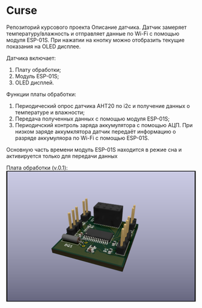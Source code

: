 # Curse
Репозиторий курсового проекта
Описание датчика.
Датчик замеряет температуру/влажность и отправляет данные по Wi-Fi с помощью модуля ESP-01S. При нажатии на кнопку можно отобразить текущие показания на OLED дисплее.

Датчика включает:
1. Плату обработки;
2. Модуль ESP-01S;
3. OLED дисплей.

Функции платы обработки:
1. Периодический опрос датчика AHT20 по i2c и получение данных о температуре и влажности;
2. Передача полученных данных с помощью модуля ESP-01S;
3. Периодичский контроль заряда аккумулятора с помощью АЦП. При низком заряде аккумклятора датчик передаёт информацию о разряде аккумуляора по Wi-Fi с помощью ESP-01S.

Основную часть времени модуль ESP-01S находится в режие сна и активируется только для передачи данных


Плата обработки (v.0.1):
![PCB_Render](https://github.com/JeSuisMaksique/Curse/blob/c50f31623843744e5ff6aac32cd4f58a03da2726/PCB/Curse_PCB/Curse_PCB.png)

